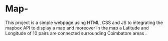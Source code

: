# Map-
 This project is  a  simple webpage using HTML, CSS and JS  to integrating the mapbox API to display a map and  moreover in the  map  a Latitude and Longitude  of 10 pairs are  connected surrounding  Coimbatore areas .
